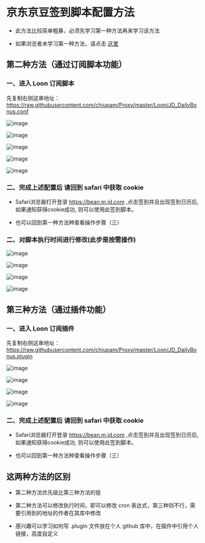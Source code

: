 # 京东京豆签到脚本配置方法

- 此方法比较简单粗暴，必须先学习第一种方法再来学习该方法

- 如果浏览者未学习第一种方法，请点击 [这里](https://github.com/chiupam/tutorial/blob/master/Loon/JD_DailyBonus_1.md)

## 第二种方法（通过订阅脚本功能）

### 一、进入 Loon 订阅脚本

先复制右侧这串地址：https://raw.githubusercontent.com/chiupam/Proxy/master/Loon/JD_DailyBonus.conf

![image](https://raw.githubusercontent.com/chiupam/tutorial-image/master/Loon/Remote_Script.png)

![image](https://raw.githubusercontent.com/chiupam/tutorial-image/master/Loon/Remote_Script_1.jpg)

![image](https://raw.githubusercontent.com/chiupam/tutorial-image/master/Loon/Remote_Script_2.jpg)

![image](https://raw.githubusercontent.com/chiupam/tutorial-image/master/Loon/JD_DailyBonus_remote_1.jpg)

![image](https://raw.githubusercontent.com/chiupam/tutorial-image/master/Loon/JD_DailyBonus_remote_2.jpg)

### 二、完成上述配置后 请回到 safari 中获取 cookie

- Safari浏览器打开登录 https://bean.m.jd.com ,点击签到并且出现签到日历后, 如果通知获得cookie成功, 则可以使用此签到脚本。

- 也可以回到第一种方法种查看操作步骤（三）

### 二、对脚本执行时间进行修改(此步是按需操作)

![image](https://raw.githubusercontent.com/chiupam/tutorial-image/master/Loon/JD_DailyBonus_remote_3.jpg)

![image](https://raw.githubusercontent.com/chiupam/tutorial-image/master/Loon/JD_DailyBonus_remote_4.jpg)

![image](https://raw.githubusercontent.com/chiupam/tutorial-image/master/Loon/JD_DailyBonus_remote_5.jpg)

![image](https://raw.githubusercontent.com/chiupam/tutorial-image/master/Loon/JD_DailyBonus_remote_6.jpg)

## 第三种方法（通过插件功能）

### 一、进入 Loon 订阅插件

先复制右侧这串地址：https://raw.githubusercontent.com/chiupam/Proxy/master/Loon/JD_DailyBonus.plugin

![image](https://raw.githubusercontent.com/chiupam/tutorial-image/master/Loon/Plugin.png)

![image](https://raw.githubusercontent.com/chiupam/tutorial-image/master/Loon/Plugin_1.jpg)

![image](https://raw.githubusercontent.com/chiupam/tutorial-image/master/Loon/JD_DailyBonus_plugin_1.jpg)

![image](https://raw.githubusercontent.com/chiupam/tutorial-image/master/Loon/JD_DailyBonus_plugin_2.jpg)

### 二、完成上述配置后 请回到 safari 中获取 cookie

- Safari浏览器打开登录 https://bean.m.jd.com ,点击签到并且出现签到日历后, 如果通知获得cookie成功, 则可以使用此签到脚本。

- 也可以回到第一种方法种查看操作步骤（三）

## 这两种方法的区别

- 第二种方法优先级比第三种方法的低

- 第二种方法可以修改执行时间，即可以修改 cron 表达式，第三种则不行，需要引用到的地址的作者在其库中修改

- 感兴趣可以学习如何写 .plugin 文件放在个人 github 库中，在插件中引用个人链接，高度自定义
